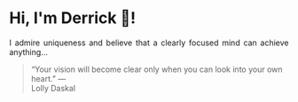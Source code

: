 # Hi, I'm Derrick 👋!
<p align="justify">I admire uniqueness and believe that a clearly focused mind can achieve anything...</p> 
<!-- #quote-start -->
<blockquote>&ldquo;Your vision will become clear only when you can look into your own heart.&rdquo; &mdash; <footer>Lolly Daskal</footer></blockquote>
<!-- #quote-end -->
